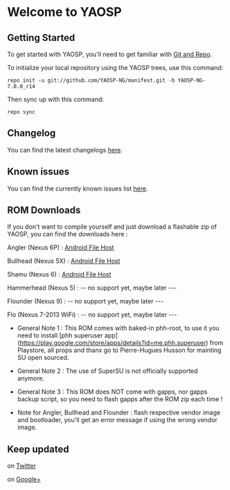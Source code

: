 Welcome to YAOSP
================


Getting Started
---------------

To get started with YAOSP, you'll need to get familiar with
[Git and Repo](http://source.android.com/source/requirements.html).


To initialize your local repository using the YAOSP trees, use this command:

	repo init -u git://github.com/YAOSP-NG/manifest.git -b YAOSP-NG-7.0.0_r14


Then sync up with this command:

	repo sync



Changelog
---------

You can find the latest changelogs [here](https://raw.githubusercontent.com/YAOSP-NG/vendor_yaosp/YAOSP-NG-7.0.0_r14/misc/doc/Changelog.txt).



Known issues
------------

You can find the currently known issues list [here](https://raw.githubusercontent.com/YAOSP-NG/vendor_yaosp/YAOSP-NG-7.0.0_r14/misc/doc/Known_issues.txt).



ROM Downloads
-------------

If you don't want to compile yourself and just download a flashable zip of YAOSP, you can find the downloads here :

Angler (Nexus 6P) : [Android File Host](https://www.androidfilehost.com/?w=files&flid=114286)

Bullhead (Nexus 5X) : [Android File Host](https://www.androidfilehost.com/?w=files&flid=114526)

Shamu (Nexus 6) : [Android File Host](https://www.androidfilehost.com/?w=files&flid=114294)

Hammerhead (Nexus 5) : -- no support yet, maybe later ---

Flounder (Nexus 9) : -- no support yet, maybe later ---

Flo (Nexus 7-2013 WiFi) : -- no support yet, maybe later ---

* General Note 1 : This ROM comes with baked-in phh-root, to use it you need to install [phh superuser app] (https://play.google.com/store/apps/details?id=me.phh.superuser) from Playstore, all props and thanx go to Pierre-Hugues Husson for mainting SU open sourced.

* General Note 2 : The use of SuperSU is not officially supported anymore.

* General Note 3 : This ROM does NOT come with gapps, nor gapps backup script, so you need to flash gapps after the ROM zip each time !

* Note for Angler, Bullhead and Flounder : flash respective vendor image and bootloader, you'll get an error message if using the wrong vendor image.

Keep updated
------------

on [Twitter](https://twitter.com/yank555lu)

on [Google+](https://plus.google.com/u/0/112534316917164554045)
